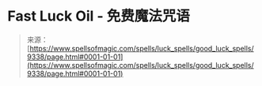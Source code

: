 <!--yml

category: 未分类

date: 2024-06-12 18:45:22

-->

# Fast Luck Oil - 免费魔法咒语

> 来源：[https://www.spellsofmagic.com/spells/luck_spells/good_luck_spells/9338/page.html#0001-01-01](https://www.spellsofmagic.com/spells/luck_spells/good_luck_spells/9338/page.html#0001-01-01)
